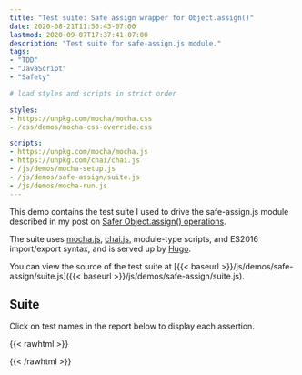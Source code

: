 ```yaml
---
title: "Test suite: Safe assign wrapper for Object.assign()"
date: 2020-08-21T11:56:43-07:00
lastmod: 2020-09-07T17:37:41-07:00
description: "Test suite for safe-assign.js module."
tags:
- "TDD"
- "JavaScript"
- "Safety"

# load styles and scripts in strict order

styles: 
- https://unpkg.com/mocha/mocha.css
- /css/demos/mocha-css-override.css

scripts: 
- https://unpkg.com/mocha/mocha.js
- https://unpkg.com/chai/chai.js
- /js/demos/mocha-setup.js
- /js/demos/safe-assign/suite.js
- /js/demos/mocha-run.js
---
```


This demo contains the test suite I used to drive the safe-assign.js module described in my post on [Safer Object.assign() operations](/posts/2020/08/21/safer-object.assign-operations-using-a-sensible-wrapper/).

The suite uses [mocha.js](https://mochajs.org/), [chai.js](https://www.chaijs.com/), module-type scripts, and ES2016 import/export syntax, and is served up by [Hugo](https://gohugo.io).

You can view the source of the test suite at [{{< baseurl >}}/js/demos/safe-assign/suite.js]({{< baseurl >}}/js/demos/safe-assign/suite.js).

## Suite

Click on test names in the report below to display each assertion.

{{< rawhtml >}}
<div id="fixture"></div>
<div id="mocha"></div>
{{< /rawhtml >}}
